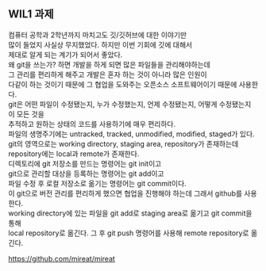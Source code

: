 ## WIL1 과제

컴퓨터 공학과 2학년까지 마치고도 깃/깃허브에 대한 이야기만  
많이 들었지 사실상 무지했었다. 하지만 이번 기회에 깃에 대해서  
제대로 알게 되는 계기가 되어서 좋았다.  
왜 git을 쓰는가? 하면 개발을 하게 되면 많은 파일들을 관리해야하는데  
그 관리를 편리하게 해주고 개발은 혼자 하는 것이 아니라 많은 인원이  
다같이 하는 것이기 때문에 그 협업을 도와주는 오픈소스 소프트웨어이기 때문에 사용한다.  
git은 어떤 파일이 수정됐는지, 누가 수정했는지, 언제 수정됐는지, 어떻게 수정됐는지 이 모든 것을  
추적하고 원하는 상태의 코드를 사용하기에 매우 편리하다.  
파일의 생명주기에는 untracked, tracked, unmodified, modified, staged가 있다.  
git의 영역으로는 working directory, staging area, repository가 존재하는데  
repository에는 local과 remote가 존재한다.  
디렉토리에 git 저장소를 만드는 명령어는 git init이고  
git으로 관리할 대상을 등록하는 명령어는 git add이고  
파일 수정 후 로컬 저장소로 옮기는 명령어는 git commit이다.  
이 git으로 버전 관리를 편리하게 했으면 협업을 진행해야 하는데 그래서 github를 사용한다.  
working directory에 있는 파일을 git add로 staging area로 옮기고 git commit을 통해  
local repository로 옮긴다. 그 후 git push 명령어를 사용해 remote repository로 옮긴다.  

<https://github.com/mireat/mireat>


